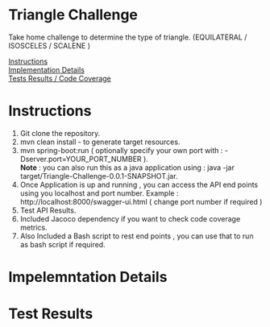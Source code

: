 # Triangle Challenge
Take home challenge to determine the type of triangle. (EQUILATERAL / ISOSCELES / SCALENE )

[Instructions](#instructions)<br>
[Implementation Details](#impelemntation-details)<br>
[Tests Results / Code Coverage](#test-results)<br>


# Instructions

1. Git clone the repository.
2. mvn clean install - to generate target resources.
3. mvn spring-boot:run ( optionally specify your own port with : -Dserver.port=YOUR_PORT_NUMBER ).<br>
   <b>Note</b> : you can also run this as a java application using : java -jar target/Triangle-Challenge-0.0.1-SNAPSHOT.jar.
4. Once Application is up and running , you can access the API end points using you localhost and port number.
   Example : http://localhost:8000/swagger-ui.html  ( change port number if required )
5. Test API Results.
6. Included Jacoco dependency if you want to check code coverage metrics.
7. Also Included a Bash script to rest end points , you can use that to run as bash script if required.

# Impelemntation Details

# Test Results

